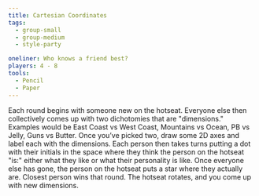 ```yaml
---
title: Cartesian Coordinates
tags:
  - group-small
  - group-medium
  - style-party

oneliner: Who knows a friend best?
players: 4 - 8
tools:
  - Pencil
  - Paper
---
```

Each round begins with someone new on the hotseat. Everyone else then collectively comes up with two dichotomies that are "dimensions." Examples would be East Coast vs West Coast, Mountains vs Ocean, PB vs Jelly, Guns vs Butter. Once you’ve picked two, draw some 2D axes and label each with the dimensions. Each person then takes turns putting a dot with their initials in the space where they think the person on the hotseat "is:" either what they like or what their personality is like. Once everyone else has gone, the person on the hotseat puts a star where they actually are. Closest person wins that round. The hotseat rotates, and you come up with new dimensions.
